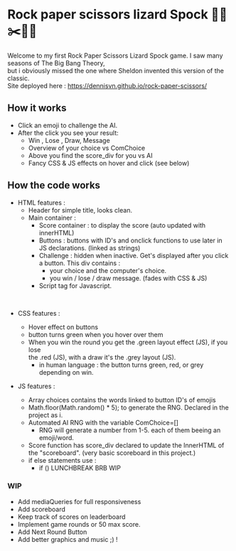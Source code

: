 # Rock paper scissors lizard Spock 🧱🧻✂️🦎🖖

Welcome to my first Rock Paper Scissors Lizard Spock game. I saw many seasons of The Big Bang Theory, <br> but i obviously missed the one where Sheldon invented this version of the classic. <br>
Site deployed here : https://dennisvn.github.io/rock-paper-scissors/

## How it works
- Click an emoji to challenge the AI.
- After the click you see your result:
    - Win , Lose , Draw, Message
    - Overview of your choice vs ComChoice 
    - Above you find the score_div for you vs AI
    - Fancy CSS & JS effects on hover and click (see below)

## How the code works 
- HTML features : 
    - Header for simple title, looks clean. 
    - Main container :
        - Score container : to display the score (auto updated with innerHTML)
        - Buttons : buttons with ID's and onclick functions to use later in JS declarations. (linked as strings)
        - Challenge : hidden when inactive. Get's displayed after you click a button. This div contains : 
            - your choice and the computer's choice. 
            - you win / lose / draw message. (fades with CSS & JS)
        - Script tag for Javascript. 
<br>

- CSS features :
  - Hover effect on buttons 
  - button turns green when you hover over them 
  - When you win the round you get the .green layout effect (JS), if you lose    
    the .red (JS), with a draw it's the .grey layout (JS).
    - in human language : the button turns green, red, or grey depending on win.
  
- JS features :
    - Array choices contains the words linked to button ID's of emojis
    - Math.floor(Math.random() * 5); to generate the RNG. Declared in the project as i.
    - Automated AI RNG with the variable ComChoice=[]
        - RNG will generate a number from 1-5. each of them beeing an emoji/word.
    - Score function has score_div declared to update the InnerHTML of the "scoreboard". (very basic scoreboard in this project.)
    - if else statements use : 
        - if () LUNCHBREAK BRB WIP
### WIP
- Add mediaQueries for full responsiveness 
- Add scoreboard
- Keep track of scores on leaderboard
- Implement game rounds or 50 max score.
- Add Next Round Button
- Add better graphics and music ;) ! 
